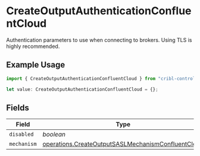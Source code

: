 # CreateOutputAuthenticationConfluentCloud

Authentication parameters to use when connecting to brokers. Using TLS is highly recommended.

## Example Usage

```typescript
import { CreateOutputAuthenticationConfluentCloud } from "cribl-control-plane/models/operations";

let value: CreateOutputAuthenticationConfluentCloud = {};
```

## Fields

| Field                                                                                                                    | Type                                                                                                                     | Required                                                                                                                 | Description                                                                                                              |
| ------------------------------------------------------------------------------------------------------------------------ | ------------------------------------------------------------------------------------------------------------------------ | ------------------------------------------------------------------------------------------------------------------------ | ------------------------------------------------------------------------------------------------------------------------ |
| `disabled`                                                                                                               | *boolean*                                                                                                                | :heavy_minus_sign:                                                                                                       | N/A                                                                                                                      |
| `mechanism`                                                                                                              | [operations.CreateOutputSASLMechanismConfluentCloud](../../models/operations/createoutputsaslmechanismconfluentcloud.md) | :heavy_minus_sign:                                                                                                       | N/A                                                                                                                      |